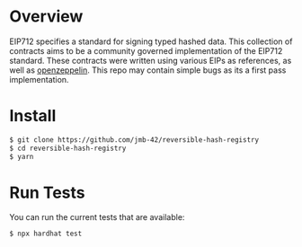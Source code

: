 # Overview
EIP712 specifies a standard for signing typed hashed data. This collection of contracts aims to be a community governed implementation of the EIP712 standard. These contracts were written using various EIPs as references, as well as [openzeppelin](https://github.com/openzeppelin). This repo may contain simple bugs as its a first pass implementation.

# Install
```sh
$ git clone https://github.com/jmb-42/reversible-hash-registry
$ cd reversible-hash-registry
$ yarn
```

# Run Tests
You can run the current tests that are available:
```sh
$ npx hardhat test
```
